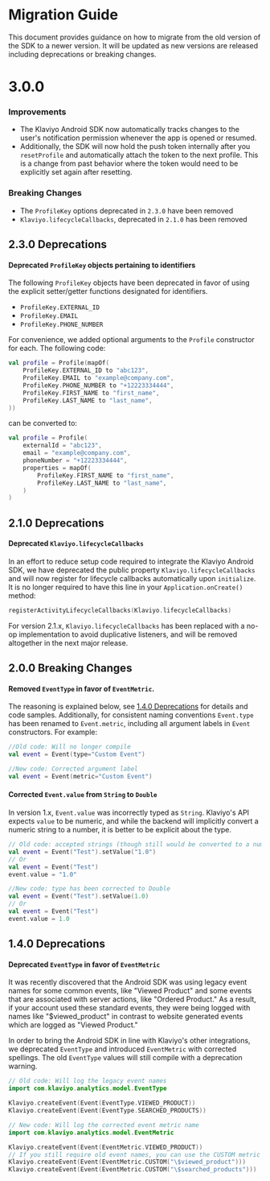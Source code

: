 # Migration Guide
This document provides guidance on how to migrate from the old version of the SDK to a newer version. 
It will be updated as new versions are released including deprecations or breaking changes.

# 3.0.0

### Improvements
- The Klaviyo Android SDK now automatically tracks changes to the
  user's notification permission whenever the app is opened or resumed.
- Additionally, the SDK will now hold the push token internally after you `resetProfile`
  and automatically attach the token to the next profile. This is a change from past behavior where the token
  would need to be explicitly set again after resetting.   

### Breaking Changes
- The `ProfileKey` options deprecated in `2.3.0` have been removed
- `Klaviyo.lifecycleCallbacks`, deprecated in `2.1.0` has been removed

## 2.3.0 Deprecations
#### Deprecated `ProfileKey` objects pertaining to identifiers
The following `ProfileKey` objects have been deprecated in favor of using the explicit 
setter/getter functions designated for identifiers. 
- `ProfileKey.EXTERNAL_ID`
- `ProfileKey.EMAIL`
- `ProfileKey.PHONE_NUMBER`

For convenience, we added optional arguments to the `Profile` constructor for each. The following code:

```kotlin
val profile = Profile(mapOf(
    ProfileKey.EXTERNAL_ID to "abc123",
    ProfileKey.EMAIL to "example@company.com",
    ProfileKey.PHONE_NUMBER to "+12223334444",
    ProfileKey.FIRST_NAME to "first_name",
    ProfileKey.LAST_NAME to "last_name",
))
```

can be converted to:

```kotlin
val profile = Profile(
    externalId = "abc123",
    email = "example@company.com",
    phoneNumber = "+12223334444", 
    properties = mapOf(
        ProfileKey.FIRST_NAME to "first_name",
        ProfileKey.LAST_NAME to "last_name",
    )
)
```

## 2.1.0 Deprecations
#### Deprecated `Klaviyo.lifecycleCallbacks`
In an effort to reduce setup code required to integrate the Klaviyo Android SDK, we have deprecated the public property 
`Klaviyo.lifecycleCallbacks` and will now register for lifecycle callbacks automatically upon `initialize`.
It is no longer required to have this line in your `Application.onCreate()` method:
```kotlin
registerActivityLifecycleCallbacks(Klaviyo.lifecycleCallbacks)
```
For version 2.1.x, `Klaviyo.lifecycleCallbacks` has been replaced with a no-op implementation to avoid duplicative
listeners, and will be removed altogether in the next major release.

## 2.0.0 Breaking Changes
#### Removed `EventType` in favor of `EventMetric`.
The reasoning is explained below, see [1.4.0 Deprecations](#140-deprecations) for details and code samples.
Additionally, for consistent naming conventions `Event.type` has been renamed to `Event.metric`,
including all argument labels in `Event` constructors. For example:

```kotlin
//Old code: Will no longer compile
val event = Event(type="Custom Event")

//New code: Corrected argument label
val event = Event(metric="Custom Event")
```

#### Corrected `Event.value` from `String` to `Double`
In version 1.x, `Event.value` was incorrectly typed as `String`. Klaviyo's API expects `value` to be numeric, and 
while the backend will implicitly convert a numeric string to a number, it is better to be explicit about the type.
```kotlin
// Old code: accepted strings (though still would be converted to a number on the server)
val event = Event("Test").setValue("1.0")
// Or
val event = Event("Test")
event.value = "1.0"

//New code: type has been corrected to Double
val event = Event("Test").setValue(1.0)
// Or
val event = Event("Test")
event.value = 1.0
```

## 1.4.0 Deprecations
#### Deprecated `EventType` in favor of `EventMetric`
It was recently discovered that the Android SDK was using legacy event names for some common events, 
like "Viewed Product" and some events that are associated with server actions, like "Ordered Product."
As a result, if your account used these standard events, they were being logged with names like "$viewed_product"
in contrast to website generated events which are logged as "Viewed Product."

In order to bring the Android SDK in line with Klaviyo's other integrations, we deprecated `EventType` and introduced 
`EventMetric` with corrected spellings. The old `EventType` values will still compile with a deprecation warning.

```kotlin
// Old code: Will log the legacy event names
import com.klaviyo.analytics.model.EventType

Klaviyo.createEvent(Event(EventType.VIEWED_PRODUCT))
Klaviyo.createEvent(Event(EventType.SEARCHED_PRODUCTS))
```

```kotlin
// New code: Will log the corrected event metric name
import com.klaviyo.analytics.model.EventMetric

Klaviyo.createEvent(Event(EventMetric.VIEWED_PRODUCT))
// If you still require old event names, you can use the CUSTOM metric e.g. 
Klaviyo.createEvent(Event(EventMetric.CUSTOM("\$viewed_product")))
Klaviyo.createEvent(Event(EventMetric.CUSTOM("\$searched_products")))
```
